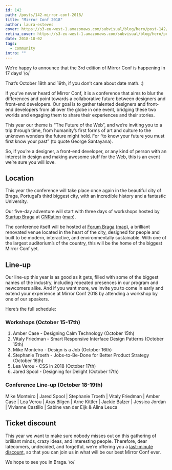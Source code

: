 ```yaml
---
id: 142
path: /posts/142-mirror-conf-2018/
title: "Mirror Conf 2018"
author: laura-esteves
cover: https://s3-eu-west-1.amazonaws.com/subvisual/blog/hero/post-142/mirror-1080p.jpg
retina_cover: https://s3-eu-west-1.amazonaws.com/subvisual/blog/hero/post-142/mirror-1080p.jpg
date: 2018-10-02
tags:
  - community
intro: ""
---
```


We’re happy to announce that the 3rd edition of Mirror Conf is happening in 17 days! \o/

That’s October 18th and 19th, if you don’t care about date math. :)

If you’ve never heard of Mirror Conf, it is a conference that aims to blur the differences and point towards a collaborative future between designers and front-end developers.
Our goal is to gather talented designers and front-end developers from all over the globe in one event, bridging these two worlds and engaging them to share their experiences and their stories.

This year our theme is “The Future of the Web”, and we’re inviting you to a trip through time, from humanity’s first forms of art and culture to the unknown wonders the future might hold. For “to know your future you must first know your past” (to quote George Santayana).

So, if you’re a designer, a front-end developer, or any kind of person with an interest in design and making awesome stuff for the Web, this is an event we’re sure you will love.

## Location

This year the conference will take place once again in the beautiful city of Braga, Portugal’s third biggest city, with an incredible history and a fantastic University.

Our five-day adventure will start with three days of workshops hosted by [Startup Braga](https://www.startupbraga.com/index.php?slang=en_US) at [GNRation](http://www.gnration.pt/en) ([map](https://goo.gl/maps/6AKGBBn5Wfu)).

The conference itself will be hosted at [Forum Braga](https://www.forumbraga.com/) ([map](https://goo.gl/maps/Evs2LV3pWh82)), a brilliant renovated venue located in the heart of the city, designed for people and built to be modern, interactive, and environmentally sustainable. With one of the largest auditorium’s of the country, this will be the home of the biggest Mirror Conf yet.

## Line-up

Our line-up this year is as good as it gets, filled with some of the biggest names of the industry, including repeated presences in our program and newcomers alike. And if you want more, we invite you to come in early and extend your experience at Mirror Conf 2018 by attending a workshop by one of our speakers.

Here’s the full schedule:

### Workshops (October 15-17th)

1. Amber Case - Designing Calm Technology (October 15th)
2. Vitaly Friedman - Smart Responsive Interface Design Patterns (October 15th)
3. Mike Monteiro - Design is a Job (October 16th)
4. Stephanie Troeth - Jobs-to-Be-Done for Better Product Strategy (October 16th)
5. Lea Verou - CSS in 2018 (October 17th)
6. Jared Spool - Designing for Delight (October 17th)

### Conference Line-up (October 18-19th)

Mike Monteiro | Jared Spool | Stephanie Troeth | Vitaly Friedman | Amber Case | Lea Verou | Aras Bilgen | Arne Kittler | Jackie Balzer | Jessica Jordan | Vivianne Castillo | Sabine van der Eijk & Alina Leuca

## Ticket discount

This year we want to make sure nobody misses out on this gathering of brilliant minds, crazy ideas, and interesting people. Therefore, dear latecomers, undecided, and forgetful, we’re offering you a [last-minute discount](https://ti.to/subvisual/mirror-conf-2018/discount/mirrorconf), so that you can join us in what will be our best Mirror Conf ever.

We hope to see you in Braga. \o/
